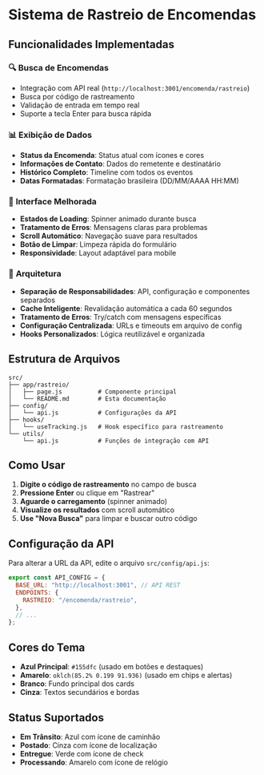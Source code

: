 # Sistema de Rastreio de Encomendas

## Funcionalidades Implementadas

### 🔍 **Busca de Encomendas**

- Integração com API real (`http://localhost:3001/encomenda/rastreio`)
- Busca por código de rastreamento
- Validação de entrada em tempo real
- Suporte a tecla Enter para busca rápida

### 📊 **Exibição de Dados**

- **Status da Encomenda**: Status atual com ícones e cores
- **Informações de Contato**: Dados do remetente e destinatário
- **Histórico Completo**: Timeline com todos os eventos
- **Datas Formatadas**: Formatação brasileira (DD/MM/AAAA HH:MM)

### 🎨 **Interface Melhorada**

- **Estados de Loading**: Spinner animado durante busca
- **Tratamento de Erros**: Mensagens claras para problemas
- **Scroll Automático**: Navegação suave para resultados
- **Botão de Limpar**: Limpeza rápida do formulário
- **Responsividade**: Layout adaptável para mobile

### 🔧 **Arquitetura**

- **Separação de Responsabilidades**: API, configuração e componentes separados
- **Cache Inteligente**: Revalidação automática a cada 60 segundos
- **Tratamento de Erros**: Try/catch com mensagens específicas
- **Configuração Centralizada**: URLs e timeouts em arquivo de config
- **Hooks Personalizados**: Lógica reutilizável e organizada

## Estrutura de Arquivos

```
src/
├── app/rastreio/
│   ├── page.js          # Componente principal
│   └── README.md        # Esta documentação
├── config/
│   └── api.js           # Configurações da API
├── hooks/
│   └── useTracking.js   # Hook específico para rastreamento
└── utils/
    └── api.js           # Funções de integração com API
```

## Como Usar

1. **Digite o código de rastreamento** no campo de busca
2. **Pressione Enter** ou clique em "Rastrear"
3. **Aguarde o carregamento** (spinner animado)
4. **Visualize os resultados** com scroll automático
5. **Use "Nova Busca"** para limpar e buscar outro código

## Configuração da API

Para alterar a URL da API, edite o arquivo `src/config/api.js`:

```javascript
export const API_CONFIG = {
  BASE_URL: "http://localhost:3001", // API REST
  ENDPOINTS: {
    RASTREIO: "/encomenda/rastreio",
  },
  // ...
};
```

## Cores do Tema

- **Azul Principal**: `#155dfc` (usado em botões e destaques)
- **Amarelo**: `oklch(85.2% 0.199 91.936)` (usado em chips e alertas)
- **Branco**: Fundo principal dos cards
- **Cinza**: Textos secundários e bordas

## Status Suportados

- **Em Trânsito**: Azul com ícone de caminhão
- **Postado**: Cinza com ícone de localização
- **Entregue**: Verde com ícone de check
- **Processando**: Amarelo com ícone de relógio
